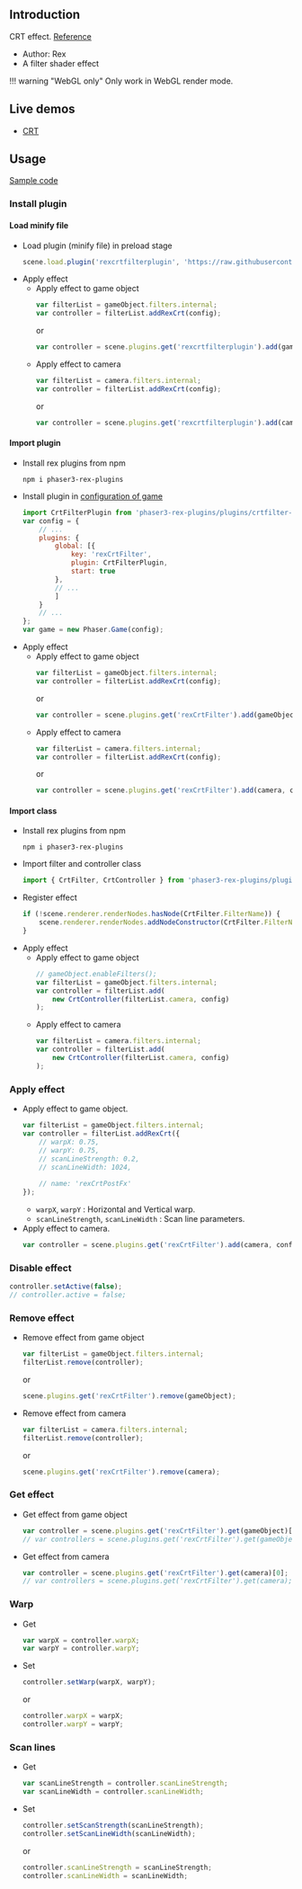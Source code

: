 ## Introduction

CRT effect. [Reference](https://www.shadertoy.com/view/WsVSzV)

- Author: Rex
- A filter shader effect

!!! warning "WebGL only"
    Only work in WebGL render mode.

## Live demos

- [CRT](https://codepen.io/rexrainbow/pen/qBGoeOO)

## Usage

[Sample code](https://github.com/rexrainbow/phaser3-rex-notes/tree/master/examples/shader-crt)

### Install plugin

#### Load minify file

- Load plugin (minify file) in preload stage
    ```javascript
    scene.load.plugin('rexcrtfilterplugin', 'https://raw.githubusercontent.com/rexrainbow/phaser3-rex-notes/master/dist/rexcrtfilterplugin.min.js', true);
    ```
- Apply effect
    - Apply effect to game object
        ```javascript
        var filterList = gameObject.filters.internal;
        var controller = filterList.addRexCrt(config);
        ```
        or
        ```javascript
        var controller = scene.plugins.get('rexcrtfilterplugin').add(gameObject, config);
        ```
    - Apply effect to camera
        ```javascript
        var filterList = camera.filters.internal;
        var controller = filterList.addRexCrt(config);
        ```
        or
        ```javascript
        var controller = scene.plugins.get('rexcrtfilterplugin').add(camera, config);
        ```

#### Import plugin

- Install rex plugins from npm
    ```
    npm i phaser3-rex-plugins
    ```
- Install plugin in [configuration of game](game.md#configuration)
    ```javascript
    import CrtFilterPlugin from 'phaser3-rex-plugins/plugins/crtfilter-plugin.js';
    var config = {
        // ...
        plugins: {
            global: [{
                key: 'rexCrtFilter',
                plugin: CrtFilterPlugin,
                start: true
            },
            // ...
            ]
        }
        // ...
    };
    var game = new Phaser.Game(config);
    ```
- Apply effect
    - Apply effect to game object
        ```javascript
        var filterList = gameObject.filters.internal;
        var controller = filterList.addRexCrt(config);
        ```
        or
        ```javascript
        var controller = scene.plugins.get('rexCrtFilter').add(gameObject, config);
        ```
    - Apply effect to camera
        ```javascript
        var filterList = camera.filters.internal;
        var controller = filterList.addRexCrt(config);
        ```
        or
        ```javascript
        var controller = scene.plugins.get('rexCrtFilter').add(camera, config);
        ```

#### Import class

- Install rex plugins from npm
    ```
    npm i phaser3-rex-plugins
    ```
- Import filter and controller class
    ```javascript
    import { CrtFilter, CrtController } from 'phaser3-rex-plugins/plugins/crtfilter.js';
    ```
- Register effect
    ```js
    if (!scene.renderer.renderNodes.hasNode(CrtFilter.FilterName)) {
        scene.renderer.renderNodes.addNodeConstructor(CrtFilter.FilterName, CrtFilter);
    }
    ```
- Apply effect
    - Apply effect to game object
        ```javascript
        // gameObject.enableFilters();
        var filterList = gameObject.filters.internal;
        var controller = filterList.add(
            new CrtController(filterList.camera, config)
        );
        ```
    - Apply effect to camera
        ```javascript
        var filterList = camera.filters.internal;
        var controller = filterList.add(
            new CrtController(filterList.camera, config)
        );
        ```

### Apply effect

- Apply effect to game object.
    ```javascript
    var filterList = gameObject.filters.internal;
    var controller = filterList.addRexCrt({
        // warpX: 0.75,
        // warpY: 0.75,
        // scanLineStrength: 0.2,
        // scanLineWidth: 1024,
        
        // name: 'rexCrtPostFx'
    });
    ```
    - `warpX`, `warpY` : Horizontal and Vertical warp.
    - `scanLineStrength`, `scanLineWidth` : Scan line parameters.
- Apply effect to camera.
    ```javascript
    var controller = scene.plugins.get('rexCrtFilter').add(camera, config);
    ```

### Disable effect

```javascript
controller.setActive(false);
// controller.active = false;
```

### Remove effect

- Remove effect from game object
    ```javascript
    var filterList = gameObject.filters.internal;
    filterList.remove(controller);
    ```
    or
    ```javascript
    scene.plugins.get('rexCrtFilter').remove(gameObject);
    ```
- Remove effect from camera
    ```javascript
    var filterList = camera.filters.internal;
    filterList.remove(controller);
    ```
    or
    ```javascript
    scene.plugins.get('rexCrtFilter').remove(camera);
    ```

### Get effect

- Get effect from game object
    ```javascript
    var controller = scene.plugins.get('rexCrtFilter').get(gameObject)[0];
    // var controllers = scene.plugins.get('rexCrtFilter').get(gameObject);
    ```
- Get effect from camera
    ```javascript
    var controller = scene.plugins.get('rexCrtFilter').get(camera)[0];
    // var controllers = scene.plugins.get('rexCrtFilter').get(camera);
    ```

### Warp

- Get
    ```javascript
    var warpX = controller.warpX;
    var warpY = controller.warpY;
    ```
- Set
    ```javascript
    controller.setWarp(warpX, warpY);
    ```
    or
    ```javascript
    controller.warpX = warpX;
    controller.warpY = warpY;
    ```

### Scan lines

- Get
    ```javascript
    var scanLineStrength = controller.scanLineStrength;
    var scanLineWidth = controller.scanLineWidth;
    ```
- Set
    ```javascript
    controller.setScanStrength(scanLineStrength);
    controller.setScanLineWidth(scanLineWidth);
    ```
    or
    ```javascript
    controller.scanLineStrength = scanLineStrength;
    controller.scanLineWidth = scanLineWidth;
    ```
